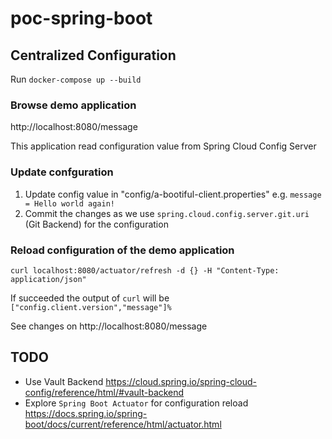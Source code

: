 # poc-spring-boot

## Centralized Configuration

Run `docker-compose up --build`

### Browse demo application

http://localhost:8080/message

This application read configuration value from Spring Cloud Config Server

### Update confguration

1. Update config value in "config/a-bootiful-client.properties" e.g. `message = Hello world again!`
2. Commit the changes as we use `spring.cloud.config.server.git.uri` (Git Backend) for the configuration


### Reload configuration of the demo application

`curl localhost:8080/actuator/refresh -d {} -H "Content-Type: application/json"`

If succeeded the output of `curl` will be `["config.client.version","message"]%`

See changes on http://localhost:8080/message

## TODO

- Use Vault Backend https://cloud.spring.io/spring-cloud-config/reference/html/#vault-backend
- Explore `Spring Boot Actuator` for configuration reload https://docs.spring.io/spring-boot/docs/current/reference/html/actuator.html
